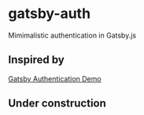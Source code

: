 # gatsby-auth
Mimimalistic authentication in Gatsby.js

## Inspired by
[Gatsby Authentication Demo](https://github.com/gatsbyjs/gatsby/tree/master/examples/simple-auth)

## Under construction

